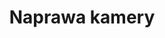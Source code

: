 ---
title: Naprawa kamery
description: Zdjęcia nie wyglądają tak, jak powinny? Nasze usługi naprawy kamer przywrócą wyjątkową jakość fotografii i filmów, umożliwiając ponowne cieszenie się doskonałymi obrazami.
thumbnail: /assets/img/services/smartfon-3.jpg
---